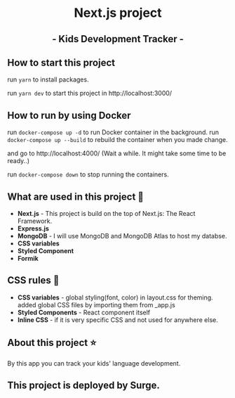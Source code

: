 <h1 align="center">
  Next.js project
</h1>
<h2 align="center">
  - Kids Development Tracker -
</h2>

## How to start this project

run `yarn` to install packages.

run `yarn dev` to start this project in http://localhost:3000/

## How to run by using Docker

run `docker-compose up -d` to run Docker container in the background.
run `docker-compose up --build` to rebuild the container when you made change.

and go to http://localhost:4000/ (Wait a while. It might take some time to be ready..)

run `docker-compose down` to stop running the containers.

## What are used in this project :game_die:

- **Next.js** - This project is build on the top of Next.js: The React Framework.
- **Express.js**
- **MongoDB** - I will use MongoDB and MongoDB Atlas to host my databse.
- **CSS variables**
- **Styled Component**
- **Formik**

## CSS rules :bouquet:

- **CSS variables** - global styling(font, color) in layout.css for theming. added global CSS files by importing them from \_app.js
- **Styled Components** - React component itself
- **Inline CSS** - if it is very specific CSS and not used for anywhere else.

## About this project :star:

By this app you can track your kids' language development.

## This project is deployed by Surge.
